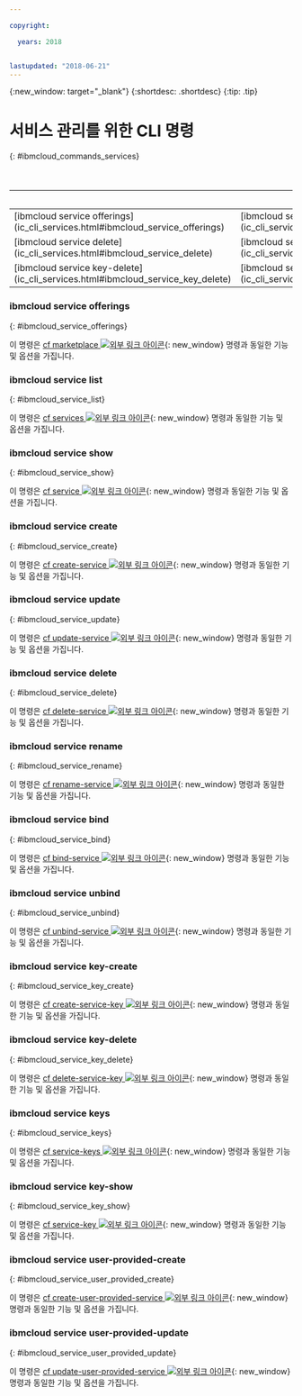 ```yaml
---

copyright:

  years: 2018


lastupdated: "2018-06-21"
---
```


{:new_window: target="_blank"}
{:shortdesc: .shortdesc}
{:tip: .tip}

# 서비스 관리를 위한 CLI 명령
{: #ibmcloud_commands_services}

<table summary="{{site.data.keyword.Bluemix_notm}} 서비스를 관리하는 데 사용할 수 있는 ibmcloud 명령입니다. ">
<caption>표 1. {{site.data.keyword.Bluemix_notm}} 서비스 관리를 위한 명령</caption>
 <thead>
 <th colspan="5">{{site.data.keyword.Bluemix_notm}} 서비스 관리를 위한 명령</th>
 </thead>
 <tbody>
 <tr>
 <td>[ibmcloud service offerings](ic_cli_services.html#ibmcloud_service_offerings)</td>
 <td>[ibmcloud service list](ic_cli_services.html#ibmcloud_service_list)</td>
 <td>[ibmcloud service show](ic_cli_services.html#ibmcloud_service_show)</td>
 <td>[ibmcloud service create](ic_cli_services.html#ibmcloud_service_create)</td>
 <td>[ibmcloud service update](ic_cli_services.html#ibmcloud_service_update)</td>
 </tr>
 <tr>
 <td>[ibmcloud service delete](ic_cli_services.html#ibmcloud_service_delete)</td>
 <td>[ibmcloud service rename](ic_cli_services.html#ibmcloud_service_rename)</td>
 <td>[ibmcloud service bind](ic_cli_services.html#ibmcloud_service_bind)</td>
 <td>[ibmcloud service unbind](ic_cli_services.html#ibmcloud_service_unbind)</td>
 <td>[ibmcloud service key-create](ic_cli_services.html#ibmcloud_service_key_create)</td>
 </tr>
 <tr>
 <td>[ibmcloud service key-delete](ic_cli_services.html#ibmcloud_service_key_delete)</td>
 <td>[ibmcloud service keys](ic_cli_services.html#ibmcloud_service_keys)</td>
 <td>[ibmcloud service key-show](ic_cli_services.html#ibmcloud_service_key_show)</td>
 <td>[ibmcloud service user-provided-create](ic_cli_services.html#ibmcloud_service_user_provided_create)</td>
 <td>[ibmcloud service user-provided-update](ic_cli_services.html#ibmcloud_service_user_provided_update)</td>
 </tr>
  </tbody>
 </table>
 
 ### ibmcloud service offerings
{: #ibmcloud_service_offerings}


이 명령은 [cf marketplace ![외부 링크 아이콘](../../../icons/launch-glyph.svg)](http://cli.cloudfoundry.org/en-US/cf/marketplace.html){: new_window} 명령과 동일한 기능 및 옵션을 가집니다.

### ibmcloud service list
{: #ibmcloud_service_list}

이 명령은 [cf services ![외부 링크 아이콘](../../../icons/launch-glyph.svg)](http://cli.cloudfoundry.org/en-US/cf/services.html){: new_window} 명령과 동일한 기능 및 옵션을 가집니다.

### ibmcloud service show
{: #ibmcloud_service_show}

이 명령은 [cf service ![외부 링크 아이콘](../../../icons/launch-glyph.svg)](http://cli.cloudfoundry.org/en-US/cf/service.html){: new_window} 명령과 동일한 기능 및 옵션을 가집니다.

### ibmcloud service create
{: #ibmcloud_service_create}

이 명령은 [cf create-service ![외부 링크 아이콘](../../../icons/launch-glyph.svg)](http://cli.cloudfoundry.org/en-US/cf/create-service.html){: new_window} 명령과 동일한 기능 및 옵션을 가집니다.

### ibmcloud service update
{: #ibmcloud_service_update}

이 명령은 [cf update-service ![외부 링크 아이콘](../../../icons/launch-glyph.svg)](http://cli.cloudfoundry.org/en-US/cf/update-service.html){: new_window} 명령과 동일한 기능 및 옵션을 가집니다.

### ibmcloud service delete
{: #ibmcloud_service_delete}

이 명령은 [cf delete-service ![외부 링크 아이콘](../../../icons/launch-glyph.svg)](http://cli.cloudfoundry.org/en-US/cf/delete-service.html){: new_window} 명령과 동일한 기능 및 옵션을 가집니다.

### ibmcloud service rename
{: #ibmcloud_service_rename}

이 명령은 [cf rename-service ![외부 링크 아이콘](../../../icons/launch-glyph.svg)](http://cli.cloudfoundry.org/en-US/cf/rename-service.html){: new_window} 명령과 동일한 기능 및 옵션을 가집니다.

### ibmcloud service bind
{: #ibmcloud_service_bind}

이 명령은 [cf bind-service ![외부 링크 아이콘](../../../icons/launch-glyph.svg)](http://cli.cloudfoundry.org/en-US/cf/bind-service.html){: new_window} 명령과 동일한 기능 및 옵션을 가집니다.

### ibmcloud service unbind
{: #ibmcloud_service_unbind}

이 명령은 [cf unbind-service ![외부 링크 아이콘](../../../icons/launch-glyph.svg)](http://cli.cloudfoundry.org/en-US/cf/unbind-service.html){: new_window} 명령과 동일한 기능 및 옵션을 가집니다.

### ibmcloud service key-create
{: #ibmcloud_service_key_create}

이 명령은 [cf create-service-key ![외부 링크 아이콘](../../../icons/launch-glyph.svg)](http://cli.cloudfoundry.org/en-US/cf/create-service-key.html){: new_window} 명령과 동일한 기능 및 옵션을 가집니다.

### ibmcloud service key-delete
{: #ibmcloud_service_key_delete}

이 명령은 [cf delete-service-key ![외부 링크 아이콘](../../../icons/launch-glyph.svg)](http://cli.cloudfoundry.org/en-US/cf/delete-service-key.html){: new_window} 명령과 동일한 기능 및 옵션을 가집니다.

### ibmcloud service keys
{: #ibmcloud_service_keys}

이 명령은 [cf service-keys ![외부 링크 아이콘](../../../icons/launch-glyph.svg)](http://cli.cloudfoundry.org/en-US/cf/service-keys.html){: new_window} 명령과 동일한 기능 및 옵션을 가집니다.

### ibmcloud service key-show
{: #ibmcloud_service_key_show}

이 명령은 [cf service-key ![외부 링크 아이콘](../../../icons/launch-glyph.svg)](http://cli.cloudfoundry.org/en-US/cf/service-key.html){: new_window} 명령과 동일한 기능 및 옵션을 가집니다.

### ibmcloud service user-provided-create
{: #ibmcloud_service_user_provided_create}

이 명령은 [cf create-user-provided-service ![외부 링크 아이콘](../../../icons/launch-glyph.svg)](http://cli.cloudfoundry.org/en-US/cf/create-user-provided-service.html){: new_window} 명령과 동일한 기능 및 옵션을 가집니다.

### ibmcloud service user-provided-update
{: #ibmcloud_service_user_provided_update}

이 명령은 [cf update-user-provided-service ![외부 링크 아이콘](../../../icons/launch-glyph.svg)](http://cli.cloudfoundry.org/en-US/cf/update-user-provided-service.html){: new_window} 명령과 동일한 기능 및 옵션을 가집니다.
